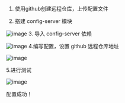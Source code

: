 1. 使用github创建远程仓库，上传配置文件


2. 搭建 config-server 模块

![image](https://github.com/user-attachments/assets/54d0ce39-0462-4e36-aa99-a8982c50c5cd)
3. 导入 config-server 依赖

![image](https://github.com/user-attachments/assets/9bdadf32-9d4f-4810-87a0-538d9de0d3b1)
4.编写配置，设置 github 远程仓库地址

![image](https://github.com/user-attachments/assets/b010710c-205a-4135-89f8-395ef1b7fbbc)

5.进行测试

![image](https://github.com/user-attachments/assets/8f180dc2-65d5-43a5-8dd8-315b660c59c6)


配置成功！

